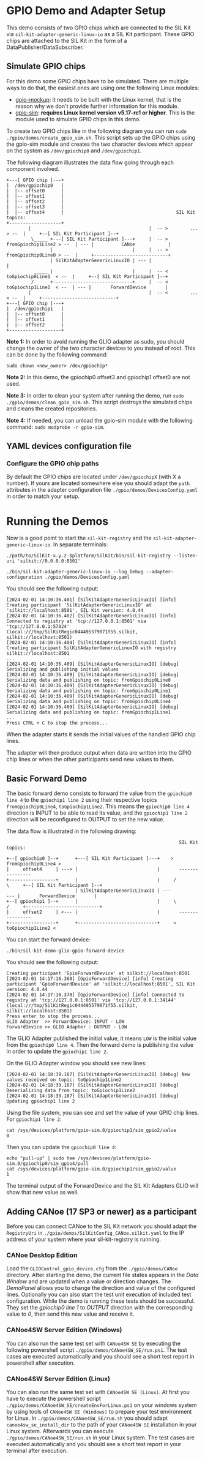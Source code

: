 # GPIO Demo and Adapter Setup
This demo consists of two GPIO chips which are connected to the SIL Kit via ``sil-kit-adapter-generic-linux-io`` as a SIL Kit participant. These GPIO chips are attached to the SIL Kit in the form of a DataPublisher/DataSubscriber.

## Simulate GPIO chips
For this demo some GPIO chips have to be simulated. There are multiple ways to do that, the easiest ones are using one the following Linux modules:
- [gpio-mockup](https://docs.kernel.org/admin-guide/gpio/gpio-mockup.html): it needs to be built with the Linux kernel, that is the reason why we don't provide further information for this module.
- [gpio-sim](https://docs.kernel.org/admin-guide/gpio/gpio-sim.html): **requires Linux kernel version v5.17-rc1 or higher**. This is the module used to simulate GPIO chips in this demo. 

To create two GPIO chips like in the following diagram you can run ``sudo ./gpio/demos/create_gpio_sim.sh``. This script sets up the GPIO chips using the gpio-sim module and creates the two character devices which appear on the system as ``/dev/gpiochip0`` and ``/dev/gpiochip1``.

The following diagram illustrates the data flow going through each component involved.

```
+---[ GPIO chip ]---+
|  /dev/gpiochip0   |
|  |-- offset0      |
|  |-- offset1      |
|  |-- offset2      |
|  |-- offset3      |
|  |-- offset4      |                                         SIL Kit topics:
+-------------------+
        |                                           |  -- >        ...         > --  |     +--[ SIL Kit Participant ]--+
         \_____ +---[ SIL Kit Participant ]---+     |  -- > fromGpiochip1Line2 > --  | --- |          CANoe            |
                |                             |     |  -- > fromGpiochip0Line0 > --  |     +---------------------------+
                | SilKitAdapterGenericLinuxIO | --- |                                |  
          _____ |                             |     |  -- <  toGpiochip0Line1  < --  |     +--[ SIL Kit Participant ]--+
         /      +-----------------------------+     |  -- <  toGpiochip1Line1  < --  | --- |       ForwardDevice       |
        |                                           |  -- <        ...         < --  |     +---------------------------+
+---[ GPIO chip ]---+
|  /dev/gpiochip1   |
|  |-- offset0      |
|  |-- offset1      |
|  |-- offset2      |
+-------------------+
```

**Note 1:** In order to avoid running the GLIO adapter as sudo, you should change the owner of the two character devices to you instead of root. This can be done by the following command:
```
sudo chown <new_owner> /dev/gpiochip*
```

**Note 2:** In this demo, the gpiochip0 offset3 and gpiochip1 offset0 are not used.

**Note 3:** In order to clean your system after running the demo, run ``sudo ./gpio/demos/clean_gpio_sim.sh``. This script destroys the simulated chips and cleans the created repositories.

**Note 4:** If needed, you can unload the gpio-sim module with the following command: ``sudo modprobe -r gpio-sim``.

## YAML devices configuration file
### Configure the GPIO chip paths
By default the GPIO chips are located under ``/dev/gpiochipX`` (with X a number). If yours are located somewhere else you should adapt the ``path`` attributes in the adapter configuration file ``./gpio/demos/DevicesConfig.yaml`` in order to match your setup.

# Running the Demos
Now is a good point to start the ``sil-kit-registry`` and the ``sil-kit-adapter-generic-linux-io``. In separate terminals:
```
./path/to/SilKit-x.y.z-$platform/SilKit/bin/sil-kit-registry --listen-uri 'silkit://0.0.0.0:8501'
    
./bin/sil-kit-adapter-generic-linux-io --log Debug --adapter-configuration ./gpio/demos/DevicesConfig.yaml
```

You should see the following output:
```
[2024-02-01 14:10:36.401] [SilKitAdapterGenericLinuxIO] [info] Creating participant 'SilKitAdapterGenericLinuxIO' at 'silkit://localhost:8501', SIL Kit version: 4.0.44
[2024-02-01 14:10:36.402] [SilKitAdapterGenericLinuxIO] [info] Connected to registry at 'tcp://127.0.0.1:8501' via 'tcp://127.0.0.1:57824' (local:///tmp/SilKitRegic044495579071f55.silkit, silkit://localhost:8501)
[2024-02-01 14:10:36.404] [SilKitAdapterGenericLinuxIO] [info] Creating participant SilKitAdapterGenericLinuxIO with registry silkit://localhost:8501
...
[2024-02-01 14:10:36.409] [SilKitAdapterGenericLinuxIO] [debug] Serializing and publishing initial values
[2024-02-01 14:10:36.409] [SilKitAdapterGenericLinuxIO] [debug] Serializing data and publishing on topic: fromGpiochip0Line0
[2024-02-01 14:10:36.409] [SilKitAdapterGenericLinuxIO] [debug] Serializing data and publishing on topic: fromGpiochip0Line1
[2024-02-01 14:10:36.409] [SilKitAdapterGenericLinuxIO] [debug] Serializing data and publishing on topic: fromGpiochip0Line4
[2024-02-01 14:10:36.409] [SilKitAdapterGenericLinuxIO] [debug] Serializing data and publishing on topic: fromGpiochip1Line1
...
Press CTRL + C to stop the process...
```

When the adapter starts it sends the initial values of the handled GPIO chip lines.

The adapter will then produce output when data are written into the GPIO chip lines or when the other participants send new values to them.

## Basic Forward Demo
The basic forward demo consists to forward the value from the ``gpiochip0 line 4`` to the ``gpiochip1 line 2`` using their respective topics ``fromGpiochip0Line4``, ``toGpiochip1Line2``. This means the ``gpiochip0 line 4`` direction is INPUT to be able to read its value, and the ``gpiochip1 line 2`` direction will be reconfigured to OUTPUT to set the new value.

The data flow is illustrated in the following drawing:
```
                                                               SIL Kit topics:

+--[ gpiochip0 ]--+      +---[ SIL Kit Participant ]---+    > fromGpiochip0Line4 >
|     offset4     | ---> |                             |       ---------------- 
+-----------------+      |                             |     /                  \     +--[ SIL Kit Participant ]--+
                         | SilKitAdapterGenericLinuxIO | ---                      --- |       ForwardDevice       |
+--[ gpiochip1 ]--+      |                             |     \                  /     +---------------------------+
|     offset2     | <--- |                             |       ----------------
+-----------------+      +-----------------------------+     < toGpiochip1Line2 <
```

You can start the forward device:
```
./bin/sil-kit-demo-glio-gpio-forward-device
```

You should see the following output:
```
Creating participant 'GpioForwardDevice' at silkit://localhost:8501
[2024-02-01 14:17:16.368] [GpioForwardDevice] [info] Creating participant 'GpioForwardDevice' at 'silkit://localhost:8501', SIL Kit version: 4.0.44
[2024-02-01 14:17:16.370] [GpioForwardDevice] [info] Connected to registry at 'tcp://127.0.0.1:8501' via 'tcp://127.0.0.1:34144' (local:///tmp/SilKitRegic044495579071f55.silkit, silkit://localhost:8501)
Press enter to stop the process...
GLIO Adapter  >> ForwardDevice: INPUT - LOW
ForwardDevice >> GLIO Adapter : OUTPUT - LOW
```

The GLIO Adapter published the initial value, it means ``LOW`` is the initial value from the ``gpiochip0 line 4``. Then the forward demo is publishing the value in order to update the ``gpiochip1 line 2``.

On the GLIO Adapter window you should see new lines:
```
[2024-02-01 14:18:39.187] [SilKitAdapterGenericLinuxIO] [debug] New values received on topic: toGpiochip1Line2
[2024-02-01 14:18:39.187] [SilKitAdapterGenericLinuxIO] [debug] Deserializing data from topic: toGpiochip1Line2
[2024-02-01 14:18:39.187] [SilKitAdapterGenericLinuxIO] [debug] Updating gpiochip1 line 2
```

Using the file system, you can see and set the value of your GPIO chip lines. For ``gpiochip1 line 2``:
```
cat /sys/devices/platform/gpio-sim.0/gpiochip1/sim_gpio2/value
0
```

Then you can update the ``gpiochip0 line 4``:
```
echo "pull-up" | sudo tee /sys/devices/platform/gpio-sim.0/gpiochip0/sim_gpio4/pull
cat /sys/devices/platform/gpio-sim.0/gpiochip1/sim_gpio2/value
1
```

The terminal output of the ForwardDevice and the SIL Kit Adapters GLIO will show that new value as well.

## Adding CANoe (17 SP3 or newer) as a participant
Before you can connect CANoe to the SIL Kit network you should adapt the ``RegistryUri`` in ``./gpio/demos/SilKitConfig_CANoe.silkit.yaml`` to the IP address of your system where your sil-kit-registry is running.

### CANoe Desktop Edition
Load the ``GLIOControl_gpio_device.cfg`` from the ``./gpio/demos/CANoe`` directory. After starting the demo, the current file states appears in the *Data Window* and are updated when a value or direction changes. The *DemoPanel* allows you to change the direction and value of the configured lines. Optionally you can also start the test unit execution of included test configuration. While the demo is running these tests should be successful. They set the *gpiochip0 line 1* to *OUTPUT* direction with the corresponding value to *0*, then send this new value and receive it.

### CANoe4SW Server Edition (Windows)
You can also run the same test set with ``CANoe4SW SE`` by executing the following powershell script ``./gpio/demos/CANoe4SW_SE/run.ps1``. The test cases are executed automatically and you should see a short test report in powershell after execution.

### CANoe4SW Server Edition (Linux)
You can also run the same test set with ``CANoe4SW SE (Linux)``. At first you have to execute the powershell script ``./gpio/demos/CANoe4SW_SE/createEnvForLinux.ps1`` on your windows system by using tools of ``CANoe4SW SE (Windows)`` to prepare your test environment for Linux. In ``./gpio/demos/CANoe4SW_SE/run.sh`` you should adapt ``canoe4sw_se_install_dir`` to the path of your ``CANoe4SW SE`` installation in your Linux system. Afterwards you can execute ``./gpio/demos/CANoe4SW_SE/run.sh`` in your Linux system. The test cases are executed automatically and you should see a short test report in your terminal after execution.
